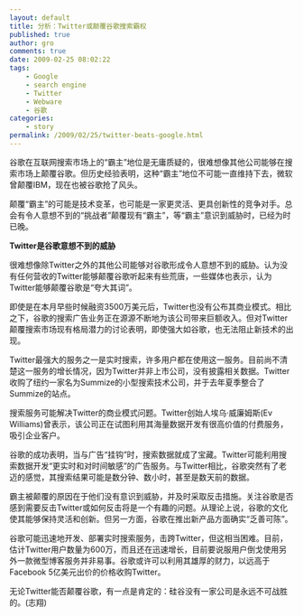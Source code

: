 ```yaml
---
layout: default
title: 分析：Twitter或颠覆谷歌搜索霸权
published: true
author: gro
comments: true
date: 2009-02-25 08:02:22
tags:
    - Google
    - search engine
    - Twitter
    - Webware
    - 谷歌
categories:
    - story
permalink: /2009/02/25/twitter-beats-google.html
---
```

谷歌在互联网搜索市场上的“霸主”地位是无庸质疑的，很难想像其他公司能够在搜索市场上颠覆谷歌。但历史经验表明，这种“霸主”地位不可能一直维持下去，微软曾颠覆IBM，现在也被谷歌抢了风头。 

颠覆“霸主”的可能是技术变革，也可能是一家更灵活、更具创新性的竞争对手。总会有令人意想不到的“挑战者”颠覆现有“霸主”，等“霸主”意识到威胁时，已经为时已晚。 



**Twitter是谷歌意想不到的威胁** 

很难想像除Twitter之外的其他公司能够对谷歌形成令人意想不到的威胁。认为没有任何营收的Twitter能够颠覆谷歌听起来有些荒唐，一些媒体也表示，认为Twitter能够颠覆谷歌是“夸大其词”。 

即使是在本月早些时候融资3500万美元后，Twitter也没有公布其商业模式。相比之下，谷歌的搜索广告业务正在源源不断地为该公司带来巨额收入。但对Twitter颠覆搜索市场现有格局潜力的讨论表明，即使强大如谷歌，也无法阻止新技术的出现。 

Twitter最强大的服务之一是实时搜索，许多用户都在使用这一服务。目前尚不清楚这一服务的增长情况，因为Twitter并非上市公司，没有披露相关数据。Twitter收购了纽约一家名为Summize的小型搜索技术公司，并于去年夏季整合了Summize的站点。 

搜索服务可能解决Twitter的商业模式问题。Twitter创始人埃乌·威廉姆斯(Ev Williams)曾表示，该公司正在试图利用其海量数据开发有很高价值的付费服务，吸引企业客户。 

谷歌的成功表明，当与广告“挂钩”时，搜索数据就成了宝藏。Twitter可能利用搜索数据开发“更实时和对时间敏感”的广告服务。与Twitter相比，谷歌突然有了老迈的感觉，其搜索结果可能是数分钟、数小时，甚至是数天前的数据。 

霸主被颠覆的原因在于他们没有意识到威胁，并及时采取反击措施。关注谷歌是否感到需要反击Twitter或如何反击将是一个有趣的问题。从理论上说，谷歌的文化使其能够保持灵活和创新。但另一方面，谷歌在推出新产品方面确实“乏善可陈”。 

谷歌可能迅速地开发、部署实时搜索服务，击跨Twitter，但这相当困难。目前，估计Twitter用户数量为600万，而且还在迅速增长，目前要说服用户倒戈使用另外一款微型博客服务并非易事。谷歌或许可以利用其雄厚的财力，以远高于Facebook 5亿美元出价的价格收购Twitter。 

无论Twitter能否颠覆谷歌，有一点是肯定的：硅谷没有一家公司是永远不可战胜的。(志翔)